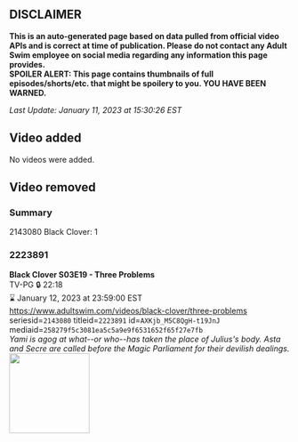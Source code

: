 ## DISCLAIMER
**This is an auto-generated page based on data pulled from official video APIs and is correct at time of publication. Please do not contact any Adult Swim employee on social media regarding any information this page provides.**  
**SPOILER ALERT: This page contains thumbnails of full episodes/shorts/etc. that might be spoilery to you. YOU HAVE BEEN WARNED.**  

_Last Update: January 11, 2023 at 15:30:26 EST_
## Video added
No videos were added.  
## Video removed
### Summary
2143080 Black Clover: 1  
### 2223891
**Black Clover S03E19 - Three Problems**  
TV-PG 🔒 22:18  
⌛ January 12, 2023 at 23:59:00 EST  
https://www.adultswim.com/videos/black-clover/three-problems  
seriesid=`2143080` titleid=`2223891` id=`AXKjb_M5C8QgH-t19JnJ` mediaid=`258279f5c3081ea5c5a9e9f6531652f65f27e7fb`  
_Yami is agog at what--or who--has taken the place of Julius's body. Asta and Secre are called before the Magic Parliament for their devilish dealings._  
<a href="https://media.cdn.adultswim.com/uploads/20200611/thumbnails/2_20611851556-BlackClover_121.jpg"><img src="https://media.cdn.adultswim.com/uploads/20200611/thumbnails/2_20611851556-BlackClover_121.jpg" height="144px" /></a>
